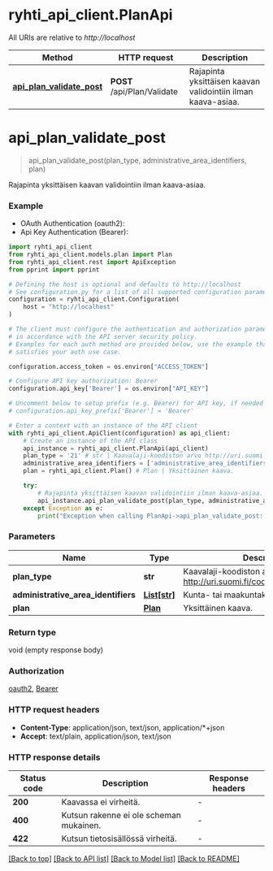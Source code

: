 # ryhti_api_client.PlanApi

All URIs are relative to *http://localhost*

Method | HTTP request | Description
------------- | ------------- | -------------
[**api_plan_validate_post**](PlanApi.md#api_plan_validate_post) | **POST** /api/Plan/Validate | Rajapinta yksittäisen kaavan validointiin ilman kaava-asiaa.


# **api_plan_validate_post**
> api_plan_validate_post(plan_type, administrative_area_identifiers, plan)

Rajapinta yksittäisen kaavan validointiin ilman kaava-asiaa.

### Example

* OAuth Authentication (oauth2):
* Api Key Authentication (Bearer):

```python
import ryhti_api_client
from ryhti_api_client.models.plan import Plan
from ryhti_api_client.rest import ApiException
from pprint import pprint

# Defining the host is optional and defaults to http://localhost
# See configuration.py for a list of all supported configuration parameters.
configuration = ryhti_api_client.Configuration(
    host = "http://localhost"
)

# The client must configure the authentication and authorization parameters
# in accordance with the API server security policy.
# Examples for each auth method are provided below, use the example that
# satisfies your auth use case.

configuration.access_token = os.environ["ACCESS_TOKEN"]

# Configure API key authorization: Bearer
configuration.api_key['Bearer'] = os.environ["API_KEY"]

# Uncomment below to setup prefix (e.g. Bearer) for API key, if needed
# configuration.api_key_prefix['Bearer'] = 'Bearer'

# Enter a context with an instance of the API client
with ryhti_api_client.ApiClient(configuration) as api_client:
    # Create an instance of the API class
    api_instance = ryhti_api_client.PlanApi(api_client)
    plan_type = '21' # str | Kaavalaji-koodiston arvo http://uri.suomi.fi/codelist/rytj/RY_Kaavalaji
    administrative_area_identifiers = ['administrative_area_identifiers_example'] # List[str] | Kunta- tai maakuntakoodi.     Esimerkki : 049
    plan = ryhti_api_client.Plan() # Plan | Yksittäinen kaava.

    try:
        # Rajapinta yksittäisen kaavan validointiin ilman kaava-asiaa.
        api_instance.api_plan_validate_post(plan_type, administrative_area_identifiers, plan)
    except Exception as e:
        print("Exception when calling PlanApi->api_plan_validate_post: %s\n" % e)
```



### Parameters


Name | Type | Description  | Notes
------------- | ------------- | ------------- | -------------
 **plan_type** | **str**| Kaavalaji-koodiston arvo http://uri.suomi.fi/codelist/rytj/RY_Kaavalaji | 
 **administrative_area_identifiers** | [**List[str]**](str.md)| Kunta- tai maakuntakoodi.     Esimerkki : 049 | 
 **plan** | [**Plan**](Plan.md)| Yksittäinen kaava. | 

### Return type

void (empty response body)

### Authorization

[oauth2](../README.md#oauth2), [Bearer](../README.md#Bearer)

### HTTP request headers

 - **Content-Type**: application/json, text/json, application/*+json
 - **Accept**: text/plain, application/json, text/json

### HTTP response details

| Status code | Description | Response headers |
|-------------|-------------|------------------|
**200** | Kaavassa ei virheitä. |  -  |
**400** | Kutsun rakenne ei ole scheman mukainen. |  -  |
**422** | Kutsun tietosisällössä virheitä. |  -  |

[[Back to top]](#) [[Back to API list]](../README.md#documentation-for-api-endpoints) [[Back to Model list]](../README.md#documentation-for-models) [[Back to README]](../README.md)

